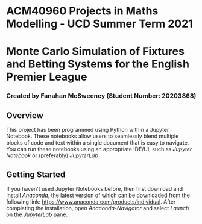 # ACM40960 Projects in Maths Modelling - UCD Summer Term 2021

# Monte Carlo Simulation of Fixtures and Betting Systems for the English Premier League
### Created by Fanahan McSweeney (Student Number: 20203868)

## Overview

This project has been programmed using Python within a Jupyter Notebook. These notebooks allow users to seamlessly blend multiple blocks of code and text within a single document that is easy to navigate. You can run these notebooks using an appropriate IDE/UI, such as *Jupyter Notebook* or (preferably) *JupyterLab*.

## Getting Started

If you haven't used Jupyter Notebooks before, then first download and install *Anaconda*, the latest version of which can be downloaded from the following link: https://www.anaconda.com/products/individual. After completing the installation, open *Anaconda-Navigator* and select *Launch* on the *JupyterLab* pane.
